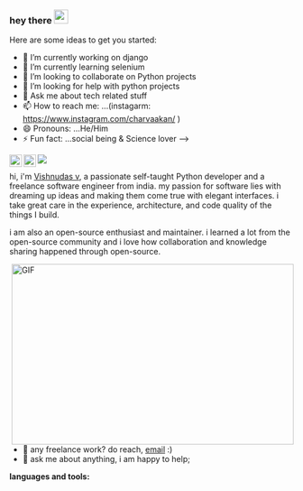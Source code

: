 
### hey there <img src="https://media.giphy.com/media/hvRJCLFzcasrR4ia7z/giphy.gif" width="25px">

Here are some ideas to get you started:

- 🔭 I’m currently working on django
- 🌱 I’m currently learning selenium
- 👯 I’m looking to collaborate on Python projects
- 🤔 I’m looking for help with python projects
- 💬 Ask me about tech related stuff
- 📫 How to reach me: ...(instagarm: https://www.instagram.com/charvaakan/ )
- 😄 Pronouns: ...He/Him
- ⚡ Fun fact: ...social being & Science lover
-->


<img src="{https://img.shields.io/badge/Instagram-E4405F?style=for-the-badge&logo=instagram&logoColor=white}" />

<a href="https://twitter.com/vishnudasbluef1">
  <img align="left" alt="Vishnudas | Twitter" width="22px" src="https://raw.githubusercontent.com/peterthehan/peterthehan/master/assets/twitter.svg" />
</a>
<a href="https://www.linkedin.com/in/vishnudas-python-developer/">
  <img align="left" alt="Vishnudas LinkedIN" width="22px" src="https://raw.githubusercontent.com/peterthehan/peterthehan/master/assets/linkedin.svg" />
 </a>

  
  
  hi, i'm [Vishnudas v](http://gitcub.co/), a passionate self-taught Python developer and a freelance software engineer from india. my passion for software lies with dreaming up ideas and making them come true with elegant interfaces. i take great care in the experience, architecture, and code quality of the things I build.

i am also an open-source enthusiast and maintainer. i learned a lot from the open-source community and i love how collaboration and knowledge sharing happened through open-source.


  <img align="right" alt="GIF" src="https://compote.slate.com/images/697b023b-64a5-49a0-8059-27b963453fb1.gif?width=840" width="500" height="320" />
  
- 💼 any freelance work? do reach, [email](mailto:vishnudas956783@gmail.com) :)
- 💬 ask me about anything, i am happy to help;

**languages and tools:**  

